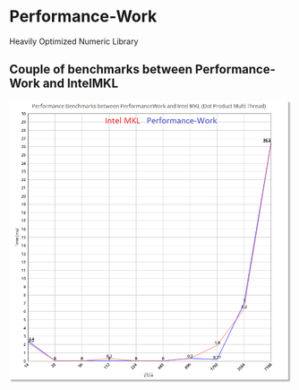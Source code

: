 # Performance-Work
Heavily Optimized Numeric Library

## Couple of benchmarks between Performance-Work and IntelMKL
![Dot Product - Single Thread](https://github.com/faruknane/Performance-Work/blob/master/Benchmarks/Performance%20Benchmarks%20between%20PerformanceWork%20and%20Intel%20MKL%20(Dot%20Product%20Multi%20Thread).png)
